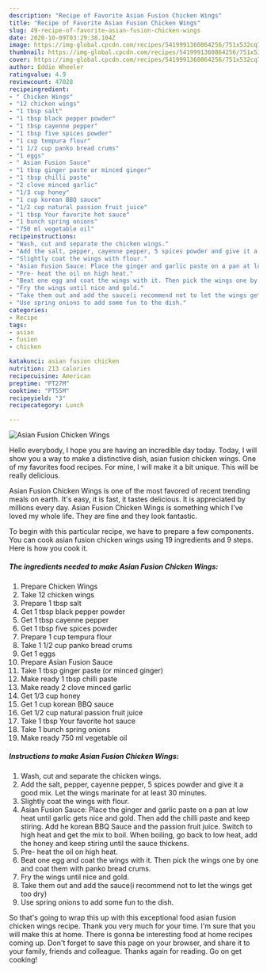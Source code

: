 ```yaml
---
description: "Recipe of Favorite Asian Fusion Chicken Wings"
title: "Recipe of Favorite Asian Fusion Chicken Wings"
slug: 49-recipe-of-favorite-asian-fusion-chicken-wings
date: 2020-10-09T03:29:38.104Z
image: https://img-global.cpcdn.com/recipes/5419991360864256/751x532cq70/asian-fusion-chicken-wings-recipe-main-photo.jpg
thumbnail: https://img-global.cpcdn.com/recipes/5419991360864256/751x532cq70/asian-fusion-chicken-wings-recipe-main-photo.jpg
cover: https://img-global.cpcdn.com/recipes/5419991360864256/751x532cq70/asian-fusion-chicken-wings-recipe-main-photo.jpg
author: Eddie Wheeler
ratingvalue: 4.9
reviewcount: 47028
recipeingredient:
- " Chicken Wings"
- "12 chicken wings"
- "1 tbsp salt"
- "1 tbsp black pepper powder"
- "1 tbsp cayenne pepper"
- "1 tbsp five spices powder"
- "1 cup tempura flour"
- "1 1/2 cup panko bread crums"
- "1 eggs"
- " Asian Fusion Sauce"
- "1 tbsp ginger paste or minced ginger"
- "1 tbsp chilli paste"
- "2 clove minced garlic"
- "1/3 cup honey"
- "1 cup korean BBQ sauce"
- "1/2 cup natural passion fruit juice"
- "1 tbsp Your favorite hot sauce"
- "1 bunch spring onions"
- "750 ml vegetable oil"
recipeinstructions:
- "Wash, cut and separate the chicken wings."
- "Add the salt, pepper, cayenne pepper, 5 spices powder and give it a good mix. Let the wings marinate for at least 30 minutes."
- "Slightly coat the wings with flour."
- "Asian Fusion Sauce: Place the ginger and garlic paste on a pan at low heat until garlic gets nice and gold. Then add the chilli paste and keep stiring. Add he korean BBQ Sauce and the passion fruit juice. Switch to high heat and get the mix to boil. When boiling, go back to low heat, add the honey and keep stiring until the sauce thickens."
- "Pre- heat the oil on high heat."
- "Beat one egg and coat the wings with it. Then pick the wings one by one and coat them with panko bread crums."
- "Fry the wings until nice and gold."
- "Take them out and add the sauce(i recommend not to let the wings get too dry)"
- "Use spring onions to add some fun to the dish."
categories:
- Recipe
tags:
- asian
- fusion
- chicken

katakunci: asian fusion chicken 
nutrition: 213 calories
recipecuisine: American
preptime: "PT27M"
cooktime: "PT55M"
recipeyield: "3"
recipecategory: Lunch

---
```



![Asian Fusion Chicken Wings](https://img-global.cpcdn.com/recipes/5419991360864256/751x532cq70/asian-fusion-chicken-wings-recipe-main-photo.jpg)

Hello everybody, I hope you are having an incredible day today. Today, I will show you a way to make a distinctive dish, asian fusion chicken wings. One of my favorites food recipes. For mine, I will make it a bit unique. This will be really delicious.



Asian Fusion Chicken Wings is one of the most favored of recent trending meals on earth. It's easy, it is fast, it tastes delicious. It is appreciated by millions every day. Asian Fusion Chicken Wings is something which I've loved my whole life. They are fine and they look fantastic.


To begin with this particular recipe, we have to prepare a few components. You can cook asian fusion chicken wings using 19 ingredients and 9 steps. Here is how you cook it.

<!--inarticleads1-->

##### The ingredients needed to make Asian Fusion Chicken Wings:

1. Prepare  Chicken Wings
1. Take 12 chicken wings
1. Prepare 1 tbsp salt
1. Get 1 tbsp black pepper powder
1. Get 1 tbsp cayenne pepper
1. Get 1 tbsp five spices powder
1. Prepare 1 cup tempura flour
1. Take 1 1/2 cup panko bread crums
1. Get 1 eggs
1. Prepare  Asian Fusion Sauce
1. Take 1 tbsp ginger paste (or minced ginger)
1. Make ready 1 tbsp chilli paste
1. Make ready 2 clove minced garlic
1. Get 1/3 cup honey
1. Get 1 cup korean BBQ sauce
1. Get 1/2 cup natural passion fruit juice
1. Take 1 tbsp Your favorite hot sauce
1. Take 1 bunch spring onions
1. Make ready 750 ml vegetable oil




<!--inarticleads2-->

##### Instructions to make Asian Fusion Chicken Wings:

1. Wash, cut and separate the chicken wings.
1. Add the salt, pepper, cayenne pepper, 5 spices powder and give it a good mix. Let the wings marinate for at least 30 minutes.
1. Slightly coat the wings with flour.
1. Asian Fusion Sauce: Place the ginger and garlic paste on a pan at low heat until garlic gets nice and gold. Then add the chilli paste and keep stiring. Add he korean BBQ Sauce and the passion fruit juice. Switch to high heat and get the mix to boil. When boiling, go back to low heat, add the honey and keep stiring until the sauce thickens.
1. Pre- heat the oil on high heat.
1. Beat one egg and coat the wings with it. Then pick the wings one by one and coat them with panko bread crums.
1. Fry the wings until nice and gold.
1. Take them out and add the sauce(i recommend not to let the wings get too dry)
1. Use spring onions to add some fun to the dish.




So that's going to wrap this up with this exceptional food asian fusion chicken wings recipe. Thank you very much for your time. I'm sure that you will make this at home. There is gonna be interesting food at home recipes coming up. Don't forget to save this page on your browser, and share it to your family, friends and colleague. Thanks again for reading. Go on get cooking!
